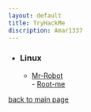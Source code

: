 ```yaml
---
layout: default
title: TryHackMe
discription: Amar1337
---
```


- ### Linux
     - [<p1> Mr-Robot </p1>](./boxes/mr-robot-thm.md)
<br> - [<p1> Root-me </p1>](./boxes/rootme-thm.md)

[back to main page](./)
